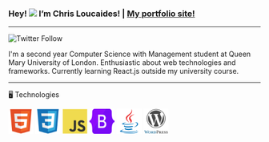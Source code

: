 ### Hey! <img src = "https://c.tenor.com/nebZyl8oN7IAAAAi/wave-hello.gif" width="25px"> I’m Chris Loucaides! | <a href="chrisloucaides.com" target="_blank">My portfolio site!</a>

---

<img alt="Twitter Follow" src="https://img.shields.io/twitter/follow/ChrisLoucaides?label=My%20Twitter&style=social">

<p>I'm a second year Computer Science with Management student at Queen Mary University of London. Enthusiastic about web technologies and frameworks.
Currently learning React.js outside my university course.</p>

---

🖥️ Technologies

<img src="https://github.com/devicons/devicon/blob/master/icons/html5/html5-original.svg" width="50px" height="50px"> <img src="https://github.com/devicons/devicon/blob/master/icons/css3/css3-original.svg" width="50px" height="50px"> <img src="https://github.com/devicons/devicon/blob/master/icons/javascript/javascript-original.svg" width="50px" height="50px"> <img src="https://github.com/devicons/devicon/blob/master/icons/bootstrap/bootstrap-original.svg" width="50px" height="50px"> <img src="https://github.com/devicons/devicon/blob/master/icons/java/java-original.svg" width="50px" height="50px"> <img src="https://github.com/devicons/devicon/blob/master/icons/wordpress/wordpress-original.svg" width="50px" height="50px">

<!---
ChrisLoucaides/ChrisLoucaides is a ✨ special ✨ repository because its `README.md` (this file) appears on your GitHub profile.
You can click the Preview link to take a look at your changes.
--->
